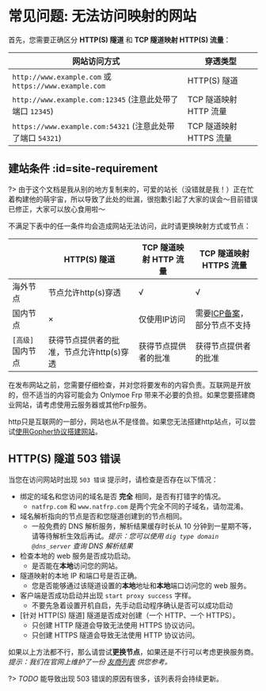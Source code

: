 # 常见问题: 无法访问映射的网站

首先，您需要正确区分 **HTTP(S) 隧道** 和 **TCP 隧道映射 HTTP(S) 流量**：

| 网站访问方式 | 穿透类型 |
| --- | --- |
| `http://www.example.com` 或 `https://www.example.com` | HTTP(S) 隧道 |
| `http://www.example.com:12345` (注意此处带了端口 `12345`) | TCP 隧道映射 HTTP 流量 |
| `https://www.example.com:54321` (注意此处带了端口 `54321`) | TCP 隧道映射 HTTPS 流量 |

## 建站条件 :id=site-requirement

?> 由于这个文档是我从别的地方复制来的，可爱的站长（没错就是我！）正在忙着构建他的萌宇宙，所以导致了此处的纰漏，很抱歉引起了大家的误会～目前错误已修正，大家可以放心食用啦～

不满足下表中的任一条件均会造成网站无法访问，此时请更换映射方式或节点：

|   | HTTP(S) 隧道 | TCP 隧道映射 HTTP 流量 | TCP 隧道映射 HTTPS 流量 |
| --- | --- | --- | --- |
| 海外节点 | 节点允许http(s)穿透 | √ | √ |
| 国内节点 | × | 仅使用IP访问 | 需要[ICP备案](https://baike.baidu.com/item/ICP%E5%A4%87%E6%A1%88)，部分节点不支持 |
| `[高级]` 国内节点 | 获得节点提供者的批准，节点允许http(s)穿透 | 获得节点提供者的批准 | 获得节点提供者的批准 |

在发布网站之前，您需要仔细检查，并对您将要发布的内容负责。互联网是开放的，但不适当的内容可能会为 Onlymoe Frp 带来不必要的负担。如果您要搭建商业网站，请考虑使用云服务器或其他Frp服务。

http只是互联网的一部分，网站也从不是怪兽。如果您无法搭建http站点，可以尝试[使用Gopher协议搭建网站](https://lantian.pub/article/modify-website/serve-gopher-with-nginx.lantian/)。

## HTTP(S) 隧道 503 错误

当您在访问网站时出现 `503 错误` 提示时，请检查是否存在以下情况：

+ 绑定的域名和您访问的域名是否 **完全** 相同，是否有打错字的情况。
  - `natfrp.com` 和 `www.natfrp.com` 是两个完全不同的子域名，请勿混淆。
+ 域名解析指向的节点是否和您隧道创建到的节点相同。
  - 一般免费的 DNS 解析服务，解析结果缓存时长从 10 分钟到一星期不等，请等待解析生效后再试。*提示：您可以使用 `dig type domain @dns_server` 查询 DNS 解析结果*
+ 检查本地的 web 服务是否成功启动。
  - 是否能在**本地**访问您的网站。
+ 隧道映射的本地 IP 和端口号是否正确。
  - 您是否能够通过该隧道设置的**本地**地址和**本地**端口访问您的 web 服务。
+ 客户端是否成功启动并出现 `start proxy success` 字样。
  - 不要先急着设置开机自启，先手动启动程序确认是否可以成功启动
+ [针对 HTTP(S) 隧道] 隧道是否成对创建（一个 HTTP、一个 HTTPS）。
  - 只创建 HTTP 隧道会导致无法使用 HTTPS 协议访问。
  - 只创建 HTTPS 隧道会导致无法使用 HTTP 协议访问。

如果以上方法都不行，那么请尝试**更换节点**，如果还是不行可以考虑更换服务商。 *提示：我们在官网上维护了一份 [友商列表](https://www.natfrp.com/peer_vendors.php) 供您参考。*

?> _TODO_ 能导致出现 503 错误的原因有很多，该列表将会持续更新。
